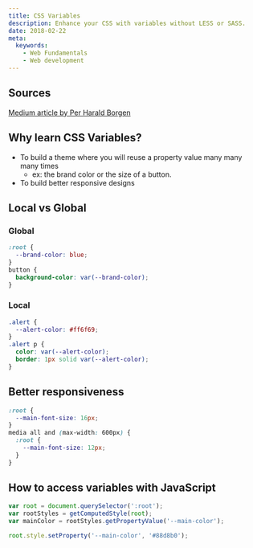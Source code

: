 ```yaml
---
title: CSS Variables
description: Enhance your CSS with variables without LESS or SASS.
date: 2018-02-22
meta:
  keywords:
    - Web Fundamentals
    - Web development
---
```


## Sources

[Medium article by Per Harald Borgen](https://medium.freecodecamp.org/learn-css-variables-in-5-minutes-80cf63b4025d)

## Why learn CSS Variables?

- To build a theme where you will reuse a property value many many many times
  - ex: the brand color or the size of a button.
- To build better responsive designs

## Local vs Global

### Global

```css
:root {
  --brand-color: blue;
}
button {
  background-color: var(--brand-color);
}
```

### Local

```css
.alert {
  --alert-color: #ff6f69;
}
.alert p {
  color: var(--alert-color);
  border: 1px solid var(--alert-color);
}
```

## Better responsiveness

```css
:root {
  --main-font-size: 16px;
}
media all and (max-width: 600px) {
  :root {
    --main-font-size: 12px;
  }
}
```

## How to access variables with JavaScript

```js
var root = document.querySelector(':root');
var rootStyles = getComputedStyle(root);
var mainColor = rootStyles.getPropertyValue('--main-color');

root.style.setProperty('--main-color', '#88d8b0');
```
